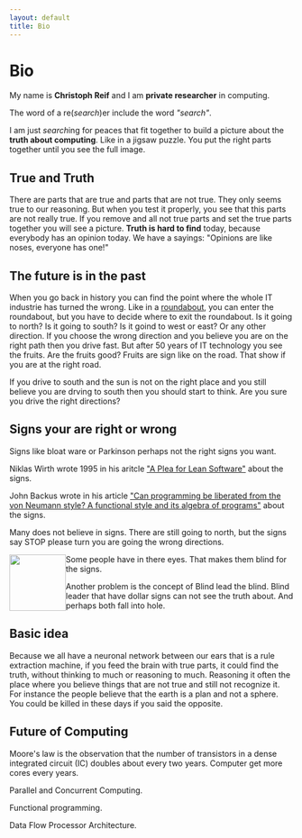 ```yaml
---
layout: default
title: Bio
---
```


# Bio

My name is __Christoph Reif__ and I am __private researcher__ in computing.

The word of a re(*search*)er include the word *"search"*.

I am just *search*ing for peaces that fit together to build a picture about the __truth about computing__. Like in a jigsaw puzzle. You put the right parts together until you see the full image.

## True and Truth

There are parts that are true and parts that are not true. They only seems true to our reasoning. But when you test it properly, you see that this parts are not really true. If you remove and all not true parts and set the true parts together you will see a picture. **Truth is hard to find** today, because everybody has an opinion today. We have a sayings: "Opinions are like noses, everyone has one!"

## The future is in the past

When you go back in history you can find the point where the whole IT industrie has turned the wrong.
Like in a [roundabout](https://en.wikipedia.org/wiki/Roundabout), you can enter the roundabout, but you have to decide where to exit the roundabout. Is it going to north? Is it going to south? Is it goind to west or east? Or any other direction.
If you choose the wrong direction and you believe you are on the right path then you drive fast. But after 50 years of IT technology you see the fruits. Are the fruits good?
Fruits are sign like on the road. That show if you are at the right road.

If you drive to south and the sun is not on the right place and you still believe you are drving to south then you should start to think. Are you sure you drive the right directions?

## Signs your are right or wrong

Signs like bloat ware or Parkinson perhaps not the right signs you want.

Niklas Wirth wrote 1995 in his aritcle ["A Plea for Lean Software"](https://cr.yp.to/bib/1995/wirth.pdf)
about the signs.

John Backus wrote in his article ["Can programming be liberated from the von Neumann style? A functional style and its algebra of programs"](https://dl.acm.org/doi/10.1145/359576.359579)
about the signs.

Many does not believe in signs. There are still going to north, but the signs say STOP please turn you are going the wrong directions.

Some people have <img width="100" style="float: left; display: inline;" src="https://i.pinimg.com/originals/19/ab/b9/19abb9656d66962467c801e0e85bb27c.jpg"> in there eyes. That makes them blind for the signs.

Another problem is the concept of Blind lead the blind. Blind leader that have dollar signs can not see the truth about. And perhaps both fall into hole.

## Basic idea

Because we all have a neuronal network between our ears that is a rule extraction machine, if you feed the brain with true parts, it could find the truth, without thinking to much or reasoning to much. Reasoning it often the place where you believe things that are not true and still not recognize it. For instance the people believe that the earth is a plan and not a sphere. You could be killed in these days if you said the opposite.

## Future of Computing

Moore's law is the observation that the number of transistors in a dense integrated circuit (IC) doubles about every two years. Computer get more cores every years.

Parallel and Concurrent Computing.

Functional programming.

Data Flow Processor Architecture.
